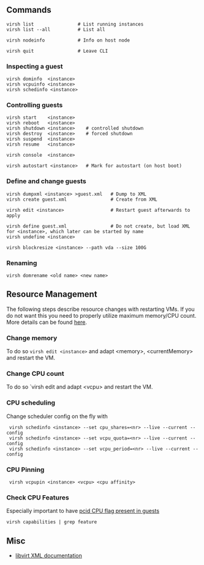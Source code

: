 ## Commands

    virsh list                # List running instances
    virsh list --all          # List all
    
    virsh nodeinfo            # Info on host node
    
    virsh quit                # Leave CLI

### Inspecting a guest
    
    virsh dominfo  <instance>
    virsh vcpuinfo <instance>
    virsh schedinfo <instance>

### Controlling guests

    virsh start    <instance>
    virsh reboot   <instance>
    virsh shutdown <instance>    # controlled shutdown
    virsh destroy  <instance>    # forced shutdown
    virsh suspend  <instance>
    virsh resume   <instance>

    virsh console  <instance>
    
    virsh autostart <instance>   # Mark for autostart (on host boot)

### Define and change guests

    virsh dumpxml <instance> >guest.xml   # Dump to XML
    virsh create guest.xml                # Create from XML
    
    virsh edit <instance>                 # Restart guest afterwards to apply
    
    virsh define guest.xml                # Do not create, but load XML for <instance>, which later can be started by name
    virsh undefine <instance>

    virsh blockresize <instance> --path vda --size 100G

### Renaming 

    virsh domrename <old name> <new name>
    
## Resource Management

The following steps describe resource changes with restarting VMs. If you do not want this
you need to properly utilize maximum memory/CPU count. More details can be found [here](https://serverfault.com/questions/403561/change-amount-of-ram-and-cpu-cores-in-kvm).

### Change memory

To do so `virsh edit <instance>` and adapt &lt;memory>, &lt;currentMemory> and restart the VM.

### Change CPU count

To do so `virsh edit <instance> and adapt &lt;vcpu> and restart the VM.

### CPU scheduling

Change scheduler config on the fly with

     virsh schedinfo <instance> --set cpu_shares=<nr> --live --current --config
     virsh schedinfo <instance> --set vcpu_quota=<nr> --live --current --config
     virsh schedinfo <instance> --set vcpu_period=<nr> --live --current --config

### CPU Pinning

     virsh vcpupin <instance> <vcpu> <cpu affinity>

### Check CPU Features

Especially important to have [pcid CPU flag present in guests](https://groups.google.com/forum/m/#!topic/mechanical-sympathy/L9mHTbeQLNU)

    virsh capabilities | grep feature

## Misc

-   [libvirt XML documentation](http://libvirt.org/format.html)

